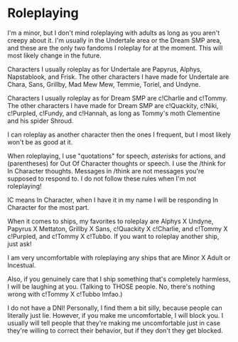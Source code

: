# Roleplaying
I'm a minor, but I don't mind roleplaying with adults as long as you aren't creepy about it. I'm usually in the Undertale area or the Dream SMP area, and these are the only two fandoms I roleplay for at the moment. This will most likely change in the future.

Characters I usually roleplay as for Undertale are Papyrus, Alphys, Napstablook, and Frisk. The other characters I have made for Undertale are Chara, Sans, Grillby, Mad Mew Mew, Temmie, Toriel, and Undyne.

Characters I usually roleplay as for Dream SMP are c!Charlie and c!Tommy. The other characters I have made for Dream SMP are c!Quackity, c!Niki, c!Purpled, c!Fundy, and c!Hannah, as long as Tommy's moth Clementine and his spider Shroud.

I can roleplay as another character then the ones I frequent, but I most likely won't be as good at it.

When roleplaying, I use "quotations" for speech, *asterisks* for actions, and (parentheses) for Out Of Character thoughts or speech. I use the /think for In Character thoughts. Messages in /think are not messages you're supposed to respond to. I do not follow these rules when I'm not roleplaying!

IC means In Character, when I have it in my name I will be responding In Character for the most part.

When it comes to ships, my favorites to roleplay are Alphys X Undyne, Papyrus X Mettaton, Grillby X Sans, c!Quackity X c!Charlie, and c!Tommy X c!Purpled, and c!Tommy X c!Tubbo. If you want to roleplay another ship, just ask!

I am very uncomfortable with roleplaying any ships that are Minor X Adult or Incestual.

Also, if you genuinely care that I ship something that's completely harmless, I will be laughing at you. (Talking to THOSE people. No, there's nothing wrong with c!Tommy X c!Tubbo lmfao.)

I do not have a DNI! Personally, I find them a bit silly, because people can literally just lie. However, if you make me uncomfortable, I will block you. I usually will tell people that they're making me uncomfortable just in case they're willing to correct their behavior, but if they don't they get blocked.
